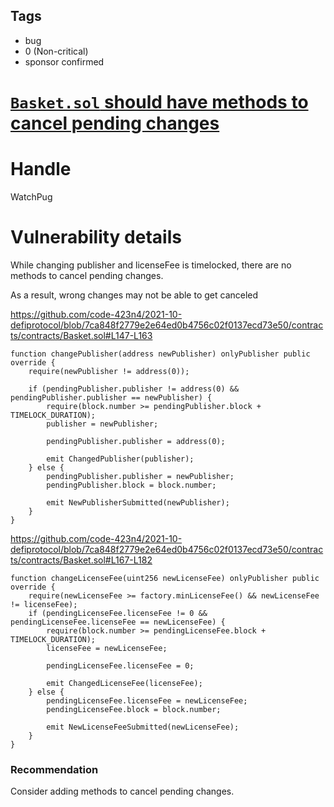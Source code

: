 ## Tags

- bug
- 0 (Non-critical)
- sponsor confirmed

# [`Basket.sol` should have methods to cancel pending changes](https://github.com/code-423n4/2021-10-defiprotocol-findings/issues/60) 

# Handle

WatchPug


# Vulnerability details

While changing publisher and licenseFee is timelocked, there are no methods to cancel pending changes.

As a result, wrong changes may not be able to get canceled

https://github.com/code-423n4/2021-10-defiprotocol/blob/7ca848f2779e2e64ed0b4756c02f0137ecd73e50/contracts/contracts/Basket.sol#L147-L163

```solidity
function changePublisher(address newPublisher) onlyPublisher public override {
    require(newPublisher != address(0));

    if (pendingPublisher.publisher != address(0) && pendingPublisher.publisher == newPublisher) {
        require(block.number >= pendingPublisher.block + TIMELOCK_DURATION);
        publisher = newPublisher;

        pendingPublisher.publisher = address(0);

        emit ChangedPublisher(publisher);
    } else {
        pendingPublisher.publisher = newPublisher;
        pendingPublisher.block = block.number;

        emit NewPublisherSubmitted(newPublisher);
    }
}
```

https://github.com/code-423n4/2021-10-defiprotocol/blob/7ca848f2779e2e64ed0b4756c02f0137ecd73e50/contracts/contracts/Basket.sol#L167-L182

```solidity
function changeLicenseFee(uint256 newLicenseFee) onlyPublisher public override {
    require(newLicenseFee >= factory.minLicenseFee() && newLicenseFee != licenseFee);
    if (pendingLicenseFee.licenseFee != 0 && pendingLicenseFee.licenseFee == newLicenseFee) {
        require(block.number >= pendingLicenseFee.block + TIMELOCK_DURATION);
        licenseFee = newLicenseFee;

        pendingLicenseFee.licenseFee = 0;

        emit ChangedLicenseFee(licenseFee);
    } else {
        pendingLicenseFee.licenseFee = newLicenseFee;
        pendingLicenseFee.block = block.number;

        emit NewLicenseFeeSubmitted(newLicenseFee);
    }
}
```

### Recommendation

Consider adding methods to cancel pending changes.

